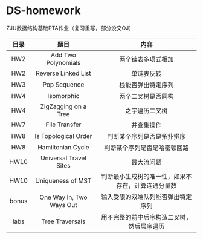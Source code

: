 # DS-homework
ZJU数据结构基础PTA作业（复习重写，部分没交OJ）


| 目录  |           题目           |                        内容                        |
| :---: | :----------------------: | :------------------------------------------------: |
|  HW2  |   Add Two Polynomials    |                 两个链表多项式相加                 |
|  HW2  |   Reverse Linked List    |                     单链表反转                     |
|  HW3  |       Pop Sequence       |                 栈能否弹出特定序列                 |
|  HW4  |        Isomorphic        |                 两个二叉树是否同构                 |
|  HW4  |   ZigZagging on a Tree   |                   之字遍历二叉树                   |
|  HW7  |      File Transfer       |                     并查集操作                     |
|  HW8  |   Is Topological Order   |             判断某个序列是否是拓扑排序             |
|  HW8  |    Hamiltonian Cycle     |            判断某个序列是否是哈密顿回路            |
| HW10  |  Universal Travel Sites  |                     最大流问题                     |
| HW10  |    Uniqueness of MST     | 判断最小生成树的唯一性，如果不存在，计算连通分量数 |
| bonus | One Way In, Two Ways Out |         输入受限的双端队列能否弹出特定序列         |
| labs  |     Tree Traversals      |     用不完整的前中后序构造二叉树，然后层序遍历     |